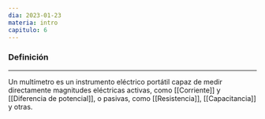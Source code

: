 ```yaml
---
dia: 2023-01-23
materia: intro
capitulo: 6
---
```

### Definición
---
Un multímetro es un instrumento eléctrico portátil capaz de medir directamente magnitudes eléctricas activas, como [[Corriente]] y [[Diferencia de potencial]], o pasivas, como [[Resistencia]], [[Capacitancia]] y otras.